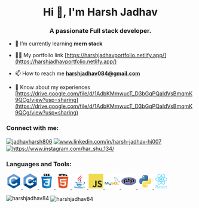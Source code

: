 <h1 align="center">Hi 👋, I'm Harsh Jadhav</h1>
<h3 align="center">A passionate Full stack developer.</h3>

- 🌱 I’m currently learning **mern stack**

- 👨‍💻 My portfolio link [https://harshjadhavportfolio.netlify.app/](https://harshjadhavportfolio.netlify.app/)

- 📫 How to reach me **harshjadhav084@gmail.com**

- 📄 Know about my experiences [https://drive.google.com/file/d/1AdbKMmwucT_D3bGqPQaIdVsBmqmK9QCg/view?usp=sharing](https://drive.google.com/file/d/1AdbKMmwucT_D3bGqPQaIdVsBmqmK9QCg/view?usp=sharing)

<h3 align="left">Connect with me:</h3>
<p align="left">
<a href="https://twitter.com/jadhavharsh806" target="blank"><img align="center" src="https://raw.githubusercontent.com/rahuldkjain/github-profile-readme-generator/master/src/images/icons/Social/twitter.svg" alt="jadhavharsh806" height="30" width="40" /></a>
<a href="https://linkedin.com/in/www.linkedin.com/in/harsh-jadhav-hj007" target="blank"><img align="center" src="https://raw.githubusercontent.com/rahuldkjain/github-profile-readme-generator/master/src/images/icons/Social/linked-in-alt.svg" alt="www.linkedin.com/in/harsh-jadhav-hj007" height="30" width="40" /></a>
<a href="https://instagram.com/https://www.instagram.com/har_shu_134/" target="blank"><img align="center" src="https://raw.githubusercontent.com/rahuldkjain/github-profile-readme-generator/master/src/images/icons/Social/instagram.svg" alt="https://www.instagram.com/har_shu_134/" height="30" width="40" /></a>
</p>

<h3 align="left">Languages and Tools:</h3>
<p align="left"> <a href="https://www.cprogramming.com/" target="_blank" rel="noreferrer"> <img src="https://raw.githubusercontent.com/devicons/devicon/master/icons/c/c-original.svg" alt="c" width="40" height="40"/> </a> <a href="https://www.w3schools.com/cpp/" target="_blank" rel="noreferrer"> <img src="https://raw.githubusercontent.com/devicons/devicon/master/icons/cplusplus/cplusplus-original.svg" alt="cplusplus" width="40" height="40"/> </a> <a href="https://www.w3schools.com/css/" target="_blank" rel="noreferrer"> <img src="https://raw.githubusercontent.com/devicons/devicon/master/icons/css3/css3-original-wordmark.svg" alt="css3" width="40" height="40"/> </a> <a href="https://www.w3.org/html/" target="_blank" rel="noreferrer"> <img src="https://raw.githubusercontent.com/devicons/devicon/master/icons/html5/html5-original-wordmark.svg" alt="html5" width="40" height="40"/> </a> <a href="https://www.java.com" target="_blank" rel="noreferrer"> <img src="https://raw.githubusercontent.com/devicons/devicon/master/icons/java/java-original.svg" alt="java" width="40" height="40"/> </a> <a href="https://developer.mozilla.org/en-US/docs/Web/JavaScript" target="_blank" rel="noreferrer"> <img src="https://raw.githubusercontent.com/devicons/devicon/master/icons/javascript/javascript-original.svg" alt="javascript" width="40" height="40"/> </a> <a href="https://www.mysql.com/" target="_blank" rel="noreferrer"> <img src="https://raw.githubusercontent.com/devicons/devicon/master/icons/mysql/mysql-original-wordmark.svg" alt="mysql" width="40" height="40"/> </a> <a href="https://www.php.net" target="_blank" rel="noreferrer"> <img src="https://raw.githubusercontent.com/devicons/devicon/master/icons/php/php-original.svg" alt="php" width="40" height="40"/> </a> <a href="https://www.python.org" target="_blank" rel="noreferrer"> <img src="https://raw.githubusercontent.com/devicons/devicon/master/icons/python/python-original.svg" alt="python" width="40" height="40"/> </a> <a href="https://reactjs.org/" target="_blank" rel="noreferrer"> <img src="https://raw.githubusercontent.com/devicons/devicon/master/icons/react/react-original-wordmark.svg" alt="react" width="40" height="40"/> </a> </p>

<p><img align="left" src="https://github-readme-stats.vercel.app/api/top-langs?username=harshjadhav84&show_icons=true&locale=en&layout=compact" alt="harshjadhav84" /></p>

<p>&nbsp;<img align="center" src="https://github-readme-stats.vercel.app/api?username=harshjadhav84&show_icons=true&locale=en" alt="harshjadhav84" /></p>
